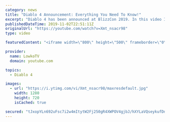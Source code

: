 ```yaml
---
category: news
title: "Diablo 4 Announcement: Everything You Need To Know!"
excerpt: "Diablo 4 has been announced at BlizzCon 2019. In this video I go over everything you need to know about this upcoming Blizzard Entertainment game."
publishedDateTime: 2019-11-02T22:51:11Z
originalUrl: "https://youtube.com/watch?v=Xmt_nsacr98"
type: video

featuredContent: "<iframe width=\"800\" height=\"500\" frameborder=\"0\" src=\"https://www.youtube.com/embed/Xmt_nsacr98\" allow=\"accelerometer; autoplay; encrypted-media; gyroscope; picture-in-picture\" allowfullscreen></iframe>"

provider:
  name: LowkoTV
  domain: youtube.com

topics:
  - Diablo 4

images:
  - url: "https://i.ytimg.com/vi/Xmt_nsacr98/maxresdefault.jpg"
    width: 1280
    height: 720
    isCached: true

secured: "tJxopYLn692uFsc7i2w4mItytW2Fj250gR4XWPOV4gjbJ/hXYLaVQseykufDnImLhmejXQKN+vwgq7+Q5qSa/xUIG3ic7jZ4FVC1TfBjYDZmguQNOYj6OEU3emmSJXN2vVZJqV1/ZCdoI+L4QAy9FwsvqWXHUZ1GUNW4rPZ4lt5gvB+6n8N1KQHpDOBSoXB3HuI54MOS81OuW9wGi2p276goXr5UanHe8/wd1SH2EG4u9HdGky6d0fJzd5aj4pruGG/FWAsNdbfqb9jYvLXSNv41oLIC6qtPpJlp7ORt+WcHKM7cqy1DxLm+UdiXcjS6ALJ0BdOUKc94+fjLSQaQ9J/Ic6U55m+1qUXaF3mdbwusBa/CtN/rO6skazPxhUVXpCtpgIYsPPrNG5zR18oKvEwoQFIIGZp3GfrPn8i6DzVJjkKu1uRkPFi0BhhSo+MP;NJAdBWGr2/LB3Cin+ehgeA=="
---
```


